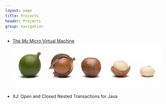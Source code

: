 ```yaml
---
layout: page
title: Projects
header: Projects
group: navigation
---
```


* [The *Mu* Micro Virtual Machine
  ![MicroVM](img/macadamia.jpg)](http://microvm.org)

* XJ: Open and Closed Nested Transactions for Java

